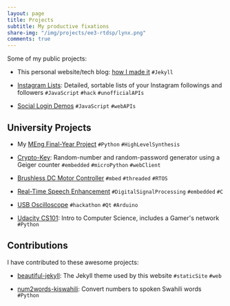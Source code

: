 ```yaml
---
layout: page
title: Projects
subtitle: My productive fixations
share-img: "/img/projects/ee3-rtdsp/lynx.png"
comments: true
---
```


Some of my public projects:

* This personal website/tech blog: [how I made it](/blog/how-i-made-this-website/ "How I made this website!")
`#Jekyll`

* [Instagram Lists](/projects/instagram-lists): Detailed, sortable lists of your Instagram followings and followers
`#JavaScript` `#hack` `#unofficialAPIs`

* [Social Login Demos](/social-login-demos/)
`#JavaScript` `#webAPIs`

## University Projects

* My [MEng Final-Year Project](/fyp)
`#Python` `#HighLevelSynthesis`

* [Crypto-Key](https://github.com/eugenius1/esys-cw1 "EE3: Embedded Systems"): Random-number and random-password generator using a Geiger counter
`#embedded` `#microPython` `#webClient`

* [Brushless DC Motor Controller](https://github.com/eugenius1/esys-cw2 "EE3: Embedded Systems")
`#mbed` `#threaded` `#RTOS`

* [Real-Time Speech Enhancement](/projects/ee3-rtdsp/ "EE3: Real-Time Digital Signal Processing")
`#DigitalSignalProcessing` `#embedded` `#C`

* [USB Oscilloscope](http://www.harrybeadle.co.uk/fbhack/ "Written by teammate Harry Beadle")
`#hackathon` `#Qt` `#Arduino`

* [Udacity CS101](https://github.com/eugenius1/Udacity-CS101): Intro to Computer Science, includes a Gamer's network
`#Python`

## Contributions

I have contributed to these awesome projects:

* [beautiful-jekyll](https://github.com/daattali/beautiful-jekyll): The Jekyll theme used by this website
`#staticSite` `#web`

* [num2words-kiswahili](https://github.com/machakux/num2words-kiswahili): Convert numbers to spoken Swahili words
`#Python`
